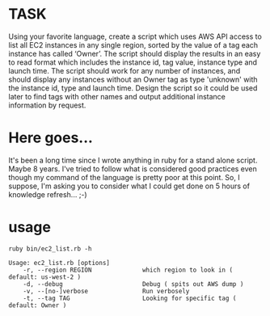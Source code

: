 # TASK

Using your favorite language, create a script which uses AWS API access
to list all EC2 instances in any single region, sorted by the value of a tag
each instance has called ‘Owner’.  The script should display the results in an
easy to read format which includes the instance id, tag value, instance type
and launch time.  The script should work for any number of instances, and
should display any instances without an Owner tag as type 'unknown' with the
instance id, type and launch time.  Design the script so it could be used
later to find tags with other names and output additional instance information
by request. 

# Here goes...

It's been a long time since I wrote anything in ruby for a stand alone script.
Maybe 8 years.  I've tried to follow what is considered good practices even
though my command of the language is pretty poor at this point.  So, I suppose,
I'm asking you to consider what I could get done on 5 hours of knowledge
refresh... ;-)

# usage
```
ruby bin/ec2_list.rb -h

Usage: ec2_list.rb [options]
    -r, --region REGION              which region to look in ( default: us-west-2 )
    -d, --debug                      Debug ( spits out AWS dump )
    -v, --[no-]verbose               Run verbosely
    -t, --tag TAG                    Looking for specific tag ( default: Owner )
```

